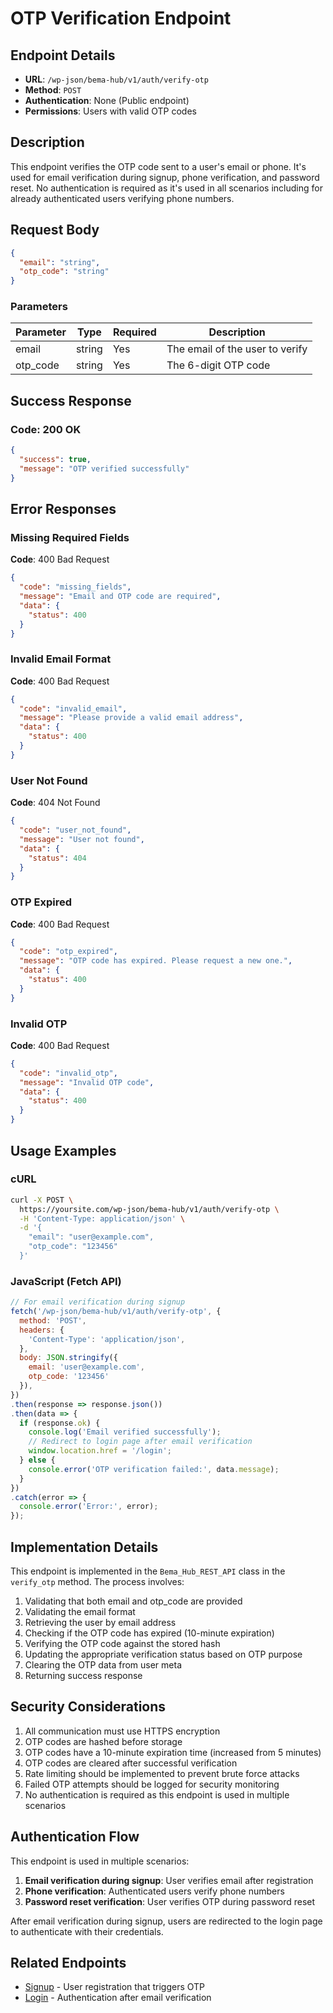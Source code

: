 # OTP Verification Endpoint

## Endpoint Details
- **URL**: `/wp-json/bema-hub/v1/auth/verify-otp`
- **Method**: `POST`
- **Authentication**: None (Public endpoint)
- **Permissions**: Users with valid OTP codes

## Description
This endpoint verifies the OTP code sent to a user's email or phone. It's used for email verification during signup, phone verification, and password reset. No authentication is required as it's used in all scenarios including for already authenticated users verifying phone numbers.

## Request Body
```json
{
  "email": "string",
  "otp_code": "string"
}
```

### Parameters
| Parameter | Type   | Required | Description                          |
|-----------|--------|----------|--------------------------------------|
| email     | string | Yes      | The email of the user to verify      |
| otp_code  | string | Yes      | The 6-digit OTP code                 |

## Success Response

### Code: 200 OK
```json
{
  "success": true,
  "message": "OTP verified successfully"
}
```

## Error Responses

### Missing Required Fields
**Code**: 400 Bad Request
```json
{
  "code": "missing_fields",
  "message": "Email and OTP code are required",
  "data": {
    "status": 400
  }
}
```

### Invalid Email Format
**Code**: 400 Bad Request
```json
{
  "code": "invalid_email",
  "message": "Please provide a valid email address",
  "data": {
    "status": 400
  }
}
```

### User Not Found
**Code**: 404 Not Found
```json
{
  "code": "user_not_found",
  "message": "User not found",
  "data": {
    "status": 404
  }
}
```

### OTP Expired
**Code**: 400 Bad Request
```json
{
  "code": "otp_expired",
  "message": "OTP code has expired. Please request a new one.",
  "data": {
    "status": 400
  }
}
```

### Invalid OTP
**Code**: 400 Bad Request
```json
{
  "code": "invalid_otp",
  "message": "Invalid OTP code",
  "data": {
    "status": 400
  }
}
```

## Usage Examples

### cURL
```bash
curl -X POST \
  https://yoursite.com/wp-json/bema-hub/v1/auth/verify-otp \
  -H 'Content-Type: application/json' \
  -d '{
    "email": "user@example.com",
    "otp_code": "123456"
  }'
```

### JavaScript (Fetch API)
```javascript
// For email verification during signup
fetch('/wp-json/bema-hub/v1/auth/verify-otp', {
  method: 'POST',
  headers: {
    'Content-Type': 'application/json',
  },
  body: JSON.stringify({
    email: 'user@example.com',
    otp_code: '123456'
  }),
})
.then(response => response.json())
.then(data => {
  if (response.ok) {
    console.log('Email verified successfully');
    // Redirect to login page after email verification
    window.location.href = '/login';
  } else {
    console.error('OTP verification failed:', data.message);
  }
})
.catch(error => {
  console.error('Error:', error);
});
```

## Implementation Details

This endpoint is implemented in the `Bema_Hub_REST_API` class in the `verify_otp` method. The process involves:

1. Validating that both email and otp_code are provided
2. Validating the email format
3. Retrieving the user by email address
4. Checking if the OTP code has expired (10-minute expiration)
5. Verifying the OTP code against the stored hash
6. Updating the appropriate verification status based on OTP purpose
7. Clearing the OTP data from user meta
8. Returning success response

## Security Considerations

1. All communication must use HTTPS encryption
2. OTP codes are hashed before storage
3. OTP codes have a 10-minute expiration time (increased from 5 minutes)
4. OTP codes are cleared after successful verification
5. Rate limiting should be implemented to prevent brute force attacks
6. Failed OTP attempts should be logged for security monitoring
7. No authentication is required as this endpoint is used in multiple scenarios

## Authentication Flow

This endpoint is used in multiple scenarios:
1. **Email verification during signup**: User verifies email after registration
2. **Phone verification**: Authenticated users verify phone numbers
3. **Password reset verification**: User verifies OTP during password reset

After email verification during signup, users are redirected to the login page to authenticate with their credentials.

## Related Endpoints
- [Signup](endpoint-auth-signup.md) - User registration that triggers OTP
- [Login](endpoint-auth-login.md) - Authentication after email verification